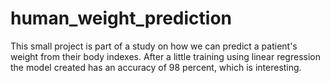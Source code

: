 # human_weight_prediction
This small project is part of a study on how we can predict a patient's weight from their body indexes. After a little training using linear regression the model created has an accuracy of 98 percent, which is interesting.
